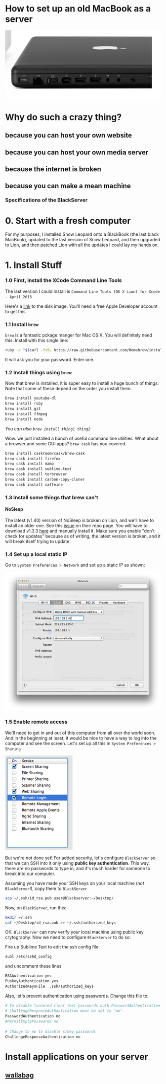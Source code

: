 # How to set up an old MacBook as a server

![](images/macbook.png)

# Why do such a crazy thing? 

## because you can host your own website

## because you can host your own media server

## because the internet is broken 

## because you can make a mean machine 

### Specifications of the BlackServer 

# 0. Start with a fresh computer

For my purposes, I installed Snow Leopard onto a BlackBook (the last black MacBook), updated to the last version of Snow Leopard, and then upgraded to Lion, and then patched Lion with all the updates I could lay my hands on. 

# 1. Install Stuff 

### 1.0 First, install the XCode Command Line Tools 

The last version I could install is `Command Line Tools (OS X Lion) for Xcode - April 2013`

Here's a [link](http://adcdownload.apple.com/Developer_Tools/command_line_tools_os_x_lion_for_xcode__april_2013/xcode462_cltools_10_76938260a.dmg) to the disk image. You'll need a free Apple Developer account to get this. 

### 1.1 Install `brew`

`brew` is a fantastic pckage manger for Mac OS X. You will definitely need this. Install with this single line:

```bash
ruby -e "$(curl -fsSL https://raw.githubusercontent.com/Homebrew/install/master/install)"
```

It will ask you for your password. Enter one. 

### 1.2 Install things using `brew`

Now that brew is installed, it is super easy to install a huge bunch of things. Note that some of these depend on the order you install them. 

```bash
brew install youtube-dl
brew install ruby
brew install git 
brew install ffmpeg
brew install node
```

*You can also `brew install thing1 thing2`*

Wow. we just installed a bunch of useful command line utilities. What about a browser and some GUI apps? `brew cask` has you covered. 

```bash
brew install caskroom/cask/brew-cask
brew cask install firefox
brew cask install mamp
brew cask install sublime-text
brew cask install torbrowser
brew cask install carbon-copy-cloner
brew cask install caffeine
```

### 1.3 Install some things that brew can't

#### NoSleep

The latest (v1.40) version of NoSleep is broken on Lion, and we'll have to install an older one. See this [issue](https://github.com/integralpro/nosleep/issues/5) on their repo page. You will have to download v1.3.3 [here](https://code.google.com/p/macosx-nosleep-extension/downloads/detail?name=NoSleep-1.3.3.dmg&can=2&q=) and manually install it. Make sure you enable "don't check for updates" because as of writing, the latest version is broken, and it will break itself trying to update. 

### 1.4 Set up a local static IP

Go to `System Preferences > Network` and set up a static IP as shown:

![](images/static-ip.png)

### 1.5 Enable remote access 

We'll need to get in and out of this computer from all over the world soon. And in the beginning at least, it would be nice to have a way to log into the computer and see the screen. Let's set up all this in `System Preferences > Sharing`

![](images/remote.png)

But we're not done yet! For added security, let's configure `BlackServer` so that we can SSH into it only using **public key authentication**. This way, there are no passwords to type in, and it's much harder for someone to break into our computer. 

Assuming you have made your SSH keys on your local machine (*not* `BlackServer`!), copy them to `BlackServer`

```bash
scp ~/.ssh/id_rsa.pub user@blackserver:~/Desktop/
```

Now, on `BlackServer`, run this:


```bash
mkdir ~/.ssh
cat ~/Desktop/id_rsa.pub >> ~/.ssh/authorized_keys
```

OK. `BlackServer` can now verify your local machine using public key crytography. Now we need to configure `BlackServer` to do so:

Fire up Sublime Text to edit the ssh config file:  

```bash
subl /etc/sshd_config
```
and uncomment these lines 

```bash
RSAAuthentication yes
PubkeyAuthentication yes
AuthorizedKeysFile	.ssh/authorized_keys
```

Also, let's prevent authentication using passwords. Change this file to:

```bash
# To disable tunneled clear text passwords both PasswordAuthentication and
# ChallengeResponseAuthentication must be set to "no".
PasswordAuthentication no
#PermitEmptyPasswords no

# Change to no to disable s/key passwords
ChallengeResponseAuthentication no
````

# Install applications on your server

## [wallabag](http://wallabag.org)




